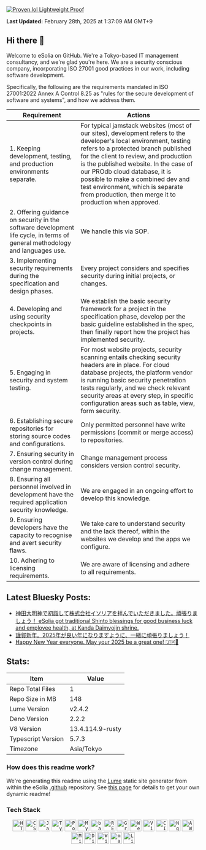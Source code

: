 [![Proven.lol Lightweight Proof](https://img.shields.io/badge/Proven.lol-Lightweight_Proof-green?style=flat-square&logo=cachet)](https://proven.lol/fbd788)  
  
**Last Updated:** February 28th, 2025 at 1:37:09 AM GMT+9  


## Hi there 👋

Welcome to eSolia on GitHub. We're a Tokyo-based IT management consultancy, and we're glad you're here. We are a security conscious company, incorporating ISO 27001 good practices in our work, including software development. 

Specifically, the following are the requirements mandated in ISO 27001:2022 Annex A Control 8.25 as "rules for the secure development of software and systems", and how we address them. 

| Requirement | Actions |
| --- | --- |
| 1. Keeping development, testing, and production environments separate. | For typical jamstack websites (most of our sites), development refers to the developer's local environment, testing refers to a protected branch published for the client to review, and production is the published website. In the case of our PROdb cloud database, it is possible to make a combined dev and test environment, which is separate from production, then merge it to production when approved. |
| 2. Offering guidance on security in the software development life cycle, in terms of general methodology and languages use. | We handle this via SOP. |
| 3. Implementing security requirements during the specification and design phases. | Every project considers and specifies security during initial projects, or changes.  |
| 4. Developing and using security checkpoints in projects. | We establish the basic security framework for a project in the specification phase, develop per the basic guideline established in the spec, then finally report how the project has implemented security. |
| 5. Engaging in security and system testing. | For most website projects, security scanning entails checking security headers are in place. For cloud database projects, the platform vendor is running basic security penetration tests regularly, and we check relevant security areas at every step, in specific configuration areas such as table, view, form security. |
| 6. Establishing secure repositories for storing source codes and configurations. | Only permitted personnel have write permissions (commit or merge access) to repositories. |
| 7. Ensuring security in version control during change management. | Change management process considers version control security. |
| 8. Ensuring all personnel involved in development have the required application security knowledge. | We are engaged in an ongoing effort to develop this knowledge. |
| 9. Ensuring developers have the capacity to recognise and avert security flaws. | We take care to understand security and the lack thereof, within the websites we develop and the apps we configure. |
| 10. Adhering to licensing requirements. | We are aware of licensing and adhere to all requirements. |

## Latest Bluesky Posts:
* [神田大明神で初詣して株式会社イソリアを拝んでいただきました。頑張りましょう！ eSolia got traditional Shinto blessings for good business luck and employee health, at Kanda Daimyojin shrine.](https://bsky.app/profile/esolia.com/post/3lgyxpzj3k22o)
* [謹賀新年。2025年が良い年になりますように、一緒に頑張りましょう！](https://bsky.app/profile/esolia.com/post/3lenqvdmwzk2g)
* [Happy New Year everyone. May your 2025 be a great one! 🇯🇵🎍](https://bsky.app/profile/esolia.com/post/3lenovyyugc2b)


## Stats:

| Item | Value |
| --- | --- |
| Repo Total Files | 1 |
| Repo Size in MB | 148 |
| Lume Version | v2.4.2 |
| Deno Version | 2.2.2 |
| V8 Version | 13.4.114.9-rusty |
| Typescript Version | 5.7.3 |
| Timezone | Asia/Tokyo |

### How does this readme work? 

We're generating this readme using the [Lume](https://lume.land/) static site generator from within the eSolia [.github](https://github.com/esolia/.github) repository. See [this page](https://rickcogley.github.io/rickcogley/) for details to get your own dynamic readme! 

### Tech Stack

<div align="center">
	<code><img width="30" src="https://user-images.githubusercontent.com/25181517/192158954-f88b5814-d510-4564-b285-dff7d6400dad.png" alt="HTML" title="HTML"/></code>
	<code><img width="30" src="https://user-images.githubusercontent.com/25181517/183898674-75a4a1b1-f960-4ea9-abcb-637170a00a75.png" alt="CSS" title="CSS"/></code>
	<code><img width="30" src="https://user-images.githubusercontent.com/25181517/117447155-6a868a00-af3d-11eb-9cfe-245df15c9f3f.png" alt="JavaScript" title="JavaScript"/></code>
	<code><img width="30" src="https://user-images.githubusercontent.com/25181517/183890598-19a0ac2d-e88a-4005-a8df-1ee36782fde1.png" alt="TypeScript" title="TypeScript"/></code>
	<code><img width="30" src="https://user-images.githubusercontent.com/25181517/117208740-bfb78400-adf5-11eb-97bb-09072b6bedfc.png" alt="PostgreSQL" title="PostgreSQL"/></code>
	<code><img width="30" src="https://user-images.githubusercontent.com/25181517/183896128-ec99105a-ec1a-4d85-b08b-1aa1620b2046.png" alt="MySQL" title="MySQL"/></code>
	<code><img width="30" src="https://user-images.githubusercontent.com/25181517/192158606-7c2ef6bd-6e04-47cf-b5bc-da2797cb5bda.png" alt="bash" title="bash"/></code>
	<code><img width="30" src="https://user-images.githubusercontent.com/25181517/192107858-fe19f043-c502-4009-8c47-476fc89718ad.png" alt="REST" title="REST"/></code>
	<code><img width="30" src="https://user-images.githubusercontent.com/25181517/192107856-aa92c8b1-b615-47c3-9141-ed0d29a90239.png" alt="GraphQL" title="GraphQL"/></code>
	<code><img width="30" src="https://user-images.githubusercontent.com/25181517/192108893-b1eed3c7-b2c4-4e1c-9e9f-c7e83637b33d.png" alt="WebStorm" title="WebStorm"/></code>
	<code><img width="30" src="https://user-images.githubusercontent.com/25181517/192108891-d86b6220-e232-423a-bf5f-90903e6887c3.png" alt="Visual Studio Code" title="Visual Studio Code"/></code>
	<code><img width="30" src="https://user-images.githubusercontent.com/25181517/183868728-b2e11072-00a5-47e2-8a4e-4ebbb2b8c554.png" alt="CI/CD" title="CI/CD"/></code>
	<code><img width="30" src="https://user-images.githubusercontent.com/25181517/183345125-9a7cd2e6-6ad6-436f-8490-44c903bef84c.png" alt="Nginx" title="Nginx"/></code>
	<code><img width="30" src="https://user-images.githubusercontent.com/25181517/183896132-54262f2e-6d98-41e3-8888-e40ab5a17326.png" alt="AWS" title="AWS"/></code>
	<code><img width="30" src="https://user-images.githubusercontent.com/25181517/183911544-95ad6ba7-09bf-4040-ac44-0adafedb9616.png" alt="Microsoft Azure" title="Microsoft Azure"/></code>
	<code><img width="30" src="https://github.com/user-attachments/assets/f3bee16b-3609-489f-9445-d08c0a52468b" alt="Digital Ocean" title="Digital Ocean"/></code>
	<code><img width="30" src="https://user-images.githubusercontent.com/25181517/186884150-05e9ff6d-340e-4802-9533-2c3f02363ee3.png" alt="Windows" title="Windows"/></code>
	<code><img width="30" src="https://user-images.githubusercontent.com/25181517/186884152-ae609cca-8cf1-4175-8d60-1ce1fa078ca2.png" alt="macOS" title="macOS"/></code>
	<code><img width="30" src="https://github.com/marwin1991/profile-technology-icons/assets/76662862/2481dc48-be6b-4ebb-9e8c-3b957efe69fa" alt="Linux" title="Linux"/></code>
</div>

